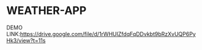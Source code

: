 # WEATHER-APP
DEMO LINK:https://drive.google.com/file/d/1rWHUIZfdqFqDDvkbt9bRzXvUQP6PyHk3/view?t=11s
